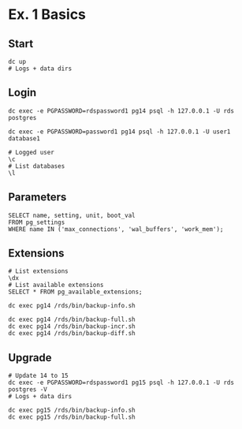 # Ex. 1 Basics

## Start

```shell
dc up
# Logs + data dirs
```

## Login

```shell
dc exec -e PGPASSWORD=rdspassword1 pg14 psql -h 127.0.0.1 -U rds postgres
```

```shell
dc exec -e PGPASSWORD=password1 pg14 psql -h 127.0.0.1 -U user1 database1
```

```shell
# Logged user
\c
# List databases
\l
```

## Parameters

```shell
SELECT name, setting, unit, boot_val
FROM pg_settings
WHERE name IN ('max_connections', 'wal_buffers', 'work_mem');
```

## Extensions

```shell
# List extensions
\dx
# List available extensions
SELECT * FROM pg_available_extensions;
```

```shell
dc exec pg14 /rds/bin/backup-info.sh

dc exec pg14 /rds/bin/backup-full.sh
dc exec pg14 /rds/bin/backup-incr.sh
dc exec pg14 /rds/bin/backup-diff.sh
```

## Upgrade

```shell
# Update 14 to 15
dc exec -e PGPASSWORD=rdspassword1 pg15 psql -h 127.0.0.1 -U rds postgres -V
# Logs + data dirs
```

```shell
dc exec pg15 /rds/bin/backup-info.sh
dc exec pg15 /rds/bin/backup-full.sh
```
